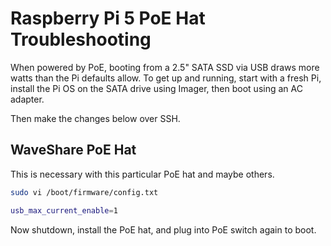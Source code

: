 # Raspberry Pi 5 PoE Hat Troubleshooting

When powered by PoE, booting from a 2.5" SATA SSD via USB draws more watts than the Pi defaults allow. To get up and running, start with a fresh Pi, install the Pi OS on the SATA drive using Imager, then boot using an AC adapter.

Then make the changes below over SSH. 

## WaveShare PoE Hat

This is necessary with this particular PoE hat and maybe others.

```bash
sudo vi /boot/firmware/config.txt
```

```bash
usb_max_current_enable=1
```

Now shutdown, install the PoE hat, and plug into PoE switch again to boot. 
